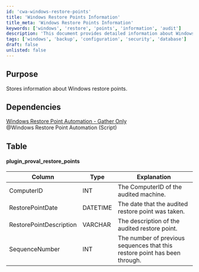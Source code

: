 ```yaml
---
id: 'cwa-windows-restore-points'
title: 'Windows Restore Points Information'
title_meta: 'Windows Restore Points Information'
keywords: ['windows', 'restore', 'points', 'information', 'audit']
description: 'This document provides detailed information about Windows restore points, including their storage, dependencies, and the structure of the data table that captures key attributes such as ComputerID, RestorePointDate, RestorePointDescription, and SequenceNumber.'
tags: ['windows', 'backup', 'configuration', 'security', 'database']
draft: false
unlisted: false
---
```

## Purpose

Stores information about Windows restore points.

## Dependencies

[Windows Restore Point Automation - Gather Only](https://proval.itglue.com/DOC-5078775-8094219)  
@Windows Restore Point Automation (Script)

## Table

#### plugin_proval_restore_points

| Column                | Type    | Explanation                                                  |
|----------------------|---------|-------------------------------------------------------------|
| ComputerID           | INT     | The ComputerID of the audited machine.                     |
| RestorePointDate     | DATETIME| The date that the audited restore point was taken.         |
| RestorePointDescription | VARCHAR | The description of the audited restore point.              |
| SequenceNumber       | INT     | The number of previous sequences that this restore point has been through. |


